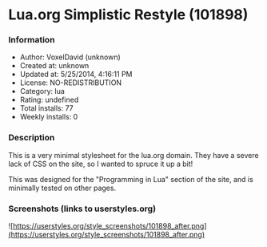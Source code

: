 # Lua.org Simplistic Restyle (101898)

### Information
- Author: VoxelDavid (unknown)
- Created at: unknown
- Updated at: 5/25/2014, 4:16:11 PM
- License: NO-REDISTRIBUTION
- Category: lua
- Rating: undefined
- Total installs: 77
- Weekly installs: 0


### Description
This is a very minimal stylesheet for the lua.org domain. They have a severe lack of CSS on the site, so I wanted to spruce it up a bit!

This was designed for the "Programming in Lua" section of the site, and is minimally tested on other pages.


### Screenshots (links to userstyles.org)
![https://userstyles.org/style_screenshots/101898_after.png](https://userstyles.org/style_screenshots/101898_after.png)



